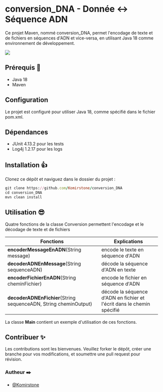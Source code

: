 # conversion_DNA - Donnée ↔ Séquence ADN
Ce projet Maven, nommé conversion_DNA, permet l'encodage de texte et de fichiers en séquences d'ADN et vice-versa, en utilisant Java 18 comme environnement de développement.

![](https://github.com/Komirstone/conversion_DNA/blob/main/src/main/resources/fichiers/GifTransformation.gif)

## Prérequis 😬
- Java 18
- Maven

## Configuration 
Le projet est configuré pour utiliser Java 18, comme spécifié dans le fichier pom.xml.

## Dépendances 
- JUnit 4.13.2 pour les tests
- Log4j 1.2.17 pour les logs 

## Installation 👍
Clonez ce dépôt et naviguez dans le dossier du projet :
```ruby
git clone https://github.com/Komirstone/conversion_DNA
cd conversion_DNA
mvn clean install
```

## Utilisation 😎
Quatre fonctions de la classe Conversion permettent l'encodage et le décodage de texte et de fichiers

| Fonctions             | Explications                                                                |
| ----------------- | ------------------------------------------------------------------ |
| **encoderMessageEnADN**(String message) | encode le texte en séquence d'ADN |
| **decoderADNEnMessage**(String sequenceADN) | décode la séquence d'ADN en texte |
| **encoderFichierEnADN**(String cheminFichier) | encode le fichier en séquence d'ADN |
| **decoderADNEnFichier**(String sequenceADN, String cheminOutput) | décode la séquence d'ADN en fichier et l'écrit dans le chemin spécifié |

La classe **Main** contient un exemple d'utilisation de ces fonctions.


## Contribuer ✨
Les contributions sont les bienvenues. Veuillez forker le dépôt, créer une branche pour vos modifications, et soumettre une pull request pour révision.

### Autheur ✒️
- [@Komirstone](https://www.github.com/Komirstone)

